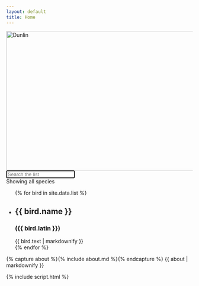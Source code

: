 ```yaml
---
layout: default
title: Home
---
```

<section id="list">
<img src="{% include dunlin.placeholder %}" data-src="{{ site.github.url }}/img/dunlin1.jpeg" alt="Dunlin" width="800" height="376">

<input id="search"  type="text" placeholder="Search the list" autocomplete="off" autofocus />
<div id="count">Showing all species</div>
<ul id="bird-list">
    {% for bird in site.data.list %}
        <li id="{{ bird.name | slugify }}" class="{{ bird.highlight }}">
            <h2>{{ bird.name }} </h2>
            <h3>({{ bird.latin }}) </h3>
            {{ bird.text | markdownify }}
        </li>
    {% endfor %}
</ul>

</section>

<section id="about">
    {% capture about %}{% include about.md %}{% endcapture %}
    {{ about | markdownify }}
</section>

<section id="help" style="display:none">
    {% capture help %}{% include help.md %}{% endcapture %}
    {{ help | markdownify }}   
</section>

{% include script.html %}